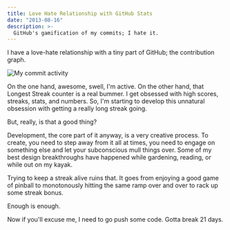 ```yaml
---
title: Love Hate Relationship with GitHub Stats
date: "2013-08-16"
description: >-
  GitHub's gamification of my commits; I hate it.
---
```

I have a love-hate relationship with a tiny part of GitHub; the contribution graph.

![My commit activity](/img/commit_activity.png)

On the one hand, awesome, swell, I'm active. On the other hand, that Longest Streak counter is a real bummer. I get obsessed with high scores, streaks, stats, and numbers. So, I'm starting to develop this unnatural obsession with getting a really long streak going.

But, really, is that a good thing?

Development, the core part of it anyway, is a very creative process. To create, you need to step away from it all at times, you need to engage on something else and let your subconscious mull things over. Some of my best design breakthroughs have happened while gardening, reading, or while out on my kayak.

Trying to keep a streak alive ruins that. It goes from enjoying a good game of pinball to monotonously hitting the same ramp over and over to rack up some streak bonus.

Enough is enough. 

Now if you'll excuse me, I need to go push some code. Gotta break 21 days. 